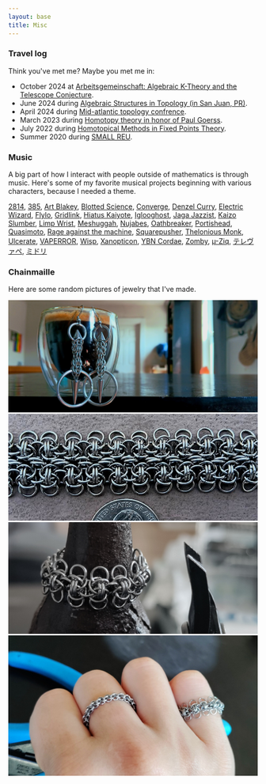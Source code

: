```yaml
---
layout: base
title: Misc
---
```


### Travel log
Think you've met me?
Maybe you met me in:
<ul>
 	<li>
        October 2024 at <a href="https://www.mfo.de/occasion/2442/www_view">Arbeitsgemeinschaft: Algebraic K-Theory and the Telescope Conjecture</a>.
    </li>
    <li>
        June 2024 during <a href="https://algtoppr.github.io/">Algebraic Structures in Topology (in San Juan, PR)</a>.
    </li>
    <li>
        April 2024 during <a href="https://cos.northeastern.edu/events/mid-atlantic-topology-conference-2024/">Mid-atlantic topology confrence</a>.
    </li>
    <li>
        March 2023 during <a href="https://antieau.github.io/workshops/202301-goerss.html">Homotopy theory in honor of Paul Goerss</a>.
    </li>
    <li>
        July 2022 during <a href="https://sites.google.com/colorado.edu/fixedpointtheory2020/">Homotopical Methods in Fixed Points Theory</a>.
    </li>
    <li>
        Summer 2020 during <a href="https://math.williams.edu/small/">SMALL REU</a>.
    </li>
</ul>   

### Music

A big part of how I interact with people outside of mathematics is through music. 
Here's some of my favorite musical projects beginning with various characters, because I needed a theme.

 [2814](https://youtu.be/F9L4q-0Pi4E), [385](https://youtu.be/RjgYADDWOFU), [Art Blakey](https://youtu.be/lBH-6CJYdJ4), [Blotted Science](https://youtu.be/okqWuxTJPJ0), [Converge](https://www.youtube.com/watch?v=H_Ida5HP714&list=PL-XbTEkQt3TZ2e2H9N5eZvvSAH6SsLbkU&index=4), [Denzel Curry](https://youtu.be/fOO1mWLGhh8), [Electric Wizard](https://youtu.be/ZdlEIlq9nZg), [Flylo](https://youtu.be/BTV2SgHSylQ), [Gridlink](https://youtu.be/po8WkvboW4M), [Hiatus Kaiyote](https://www.youtube.com/watch?v=igpnRIrmm3o&list=PLP1lC0FnuI0KoVzNYa_aEQr29esBLgcET&index=2), [Iglooghost](https://youtu.be/MId3KYmvsXI), [Jaga Jazzist](https://youtu.be/36aZyBDeE3E), [Kaizo Slumber](https://youtu.be/DL3wpyAXmCc?t=230), [Limp Wrist](https://youtu.be/uRk7vtQAjZo), [Meshuggah](https://youtu.be/EB8Og6PcJ1Q), [Nujabes](https://youtu.be/SvsMn7gn5zU), [Oathbreaker](https://youtu.be/tMTAkIDRHiA), [Portishead](https://youtu.be/FvFY2Stxlzc), [Quasimoto](https://youtu.be/QA7QdGhF488), [Rage against the machine](https://youtu.be/bWXazVhlyxQ), [Squarepusher](https://youtu.be/SOEYaBxT29U?feature=shared), [Thelonious Monk](https://youtu.be/uJs2eCqhTN0), [Ulcerate](https://youtu.be/5uOHFoEHCkc), [VAPERROR](https://youtu.be/aqZdNSshk0c), [Wisp](https://youtu.be/Xkj3h5AWrfk), [Xanopticon](https://youtu.be/qIu2nAnOKZw), [YBN Cordae](https://youtu.be/7lzE0kQnVIk), [Zomby](https://www.youtube.com/watch?v=WB2fcq3g5TE&list=PL5j0jicMiy3ys6VACSXYYWHS8q9tNZXAx), [µ-Ziq](https://www.youtube.com/watch?v=T5ut41xU2TI&list=PLlJE0DQlU35YSv0AQk_3ZxFPOBwveX0El), [テレヴァペ](https://youtu.be/MH63Pvj9-ZE), [ミドリ](https://www.youtube.com/watch?v=UTRJgn04VcI)

### Chainmaille

Here are some random pictures of jewelry that I've made.


![earrings](/files/earring.jpg)
![bracelet](/files/padded_demeter.jpg)
![ring 1](/files/pinky_ring.jpg)
![ring 1](/files/pinky_ring2.jpg)
